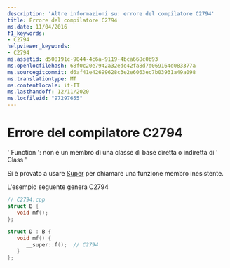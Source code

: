 ```yaml
---
description: 'Altre informazioni su: errore del compilatore C2794'
title: Errore del compilatore C2794
ms.date: 11/04/2016
f1_keywords:
- C2794
helpviewer_keywords:
- C2794
ms.assetid: d508191c-9044-4c6a-9119-4bca668c0b93
ms.openlocfilehash: 68f0c20e7942a32ede42fa8d7d069164d083377a
ms.sourcegitcommit: d6af41e42699628c3e2e6063ec7b03931a49a098
ms.translationtype: MT
ms.contentlocale: it-IT
ms.lasthandoff: 12/11/2020
ms.locfileid: "97297655"
---
```

# <a name="compiler-error-c2794"></a>Errore del compilatore C2794

' Function ': non è un membro di una classe di base diretta o indiretta di ' Class '

Si è provato a usare [Super](../../cpp/super.md) per chiamare una funzione membro inesistente.

L'esempio seguente genera C2794

```cpp
// C2794.cpp
struct B {
   void mf();
};

struct D : B {
   void mf() {
      __super::f();  // C2794
   }
};
```
